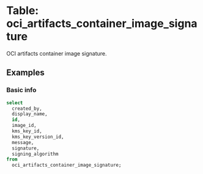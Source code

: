 # Table: oci_artifacts_container_image_signature

OCI artifacts container image signature.

## Examples

### Basic info

```sql
select
  created_by,
  display_name,
  id,
  image_id,
  kms_key_id,
  kms_key_version_id,
  message,
  signature,
  signing_algorithm
from
  oci_artifacts_container_image_signature;
```